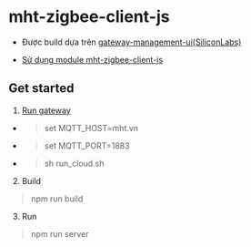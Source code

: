 # mht-zigbee-client-js

  * Được build dựa trên [gateway-management-ui(SiliconLabs)](https://github.com/SiliconLabs/gateway-management-ui)

  * [Sử dụng module mht-zigbee-client-js](https://github.com/vinhlq/mht-zigbee-client-js/blob/master/README.md)

## Get started

1. [Run gateway](https://github.com/vinhlq/mht-zigbee-gateway-js/blob/master/README.md)

  * > set MQTT_HOST=mht.vn
  * > set MQTT_PORT=1883
  * > sh run_cloud.sh
2. Build
  > npm run build
3. Run
  > npm run server